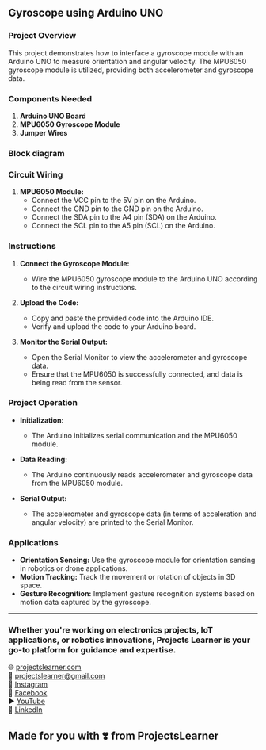 ## Gyroscope using Arduino UNO

### Project Overview

This project demonstrates how to interface a gyroscope module with an Arduino UNO to measure orientation and angular velocity. The MPU6050 gyroscope module is utilized, providing both accelerometer and gyroscope data.

### Components Needed

1. **Arduino UNO Board**
2. **MPU6050 Gyroscope Module**
3. **Jumper Wires**

### Block diagram



### Circuit Wiring

1. **MPU6050 Module:**
   - Connect the VCC pin to the 5V pin on the Arduino.
   - Connect the GND pin to the GND pin on the Arduino.
   - Connect the SDA pin to the A4 pin (SDA) on the Arduino.
   - Connect the SCL pin to the A5 pin (SCL) on the Arduino.

### Instructions

1. **Connect the Gyroscope Module:**
   - Wire the MPU6050 gyroscope module to the Arduino UNO according to the circuit wiring instructions.

2. **Upload the Code:**
   - Copy and paste the provided code into the Arduino IDE.
   - Verify and upload the code to your Arduino board.

3. **Monitor the Serial Output:**
   - Open the Serial Monitor to view the accelerometer and gyroscope data.
   - Ensure that the MPU6050 is successfully connected, and data is being read from the sensor.

### Project Operation

- **Initialization:**
  - The Arduino initializes serial communication and the MPU6050 module.

- **Data Reading:**
  - The Arduino continuously reads accelerometer and gyroscope data from the MPU6050 module.

- **Serial Output:**
  - The accelerometer and gyroscope data (in terms of acceleration and angular velocity) are printed to the Serial Monitor.

### Applications

- **Orientation Sensing:** Use the gyroscope module for orientation sensing in robotics or drone applications.
- **Motion Tracking:** Track the movement or rotation of objects in 3D space.
- **Gesture Recognition:** Implement gesture recognition systems based on motion data captured by the gyroscope.

---

### Whether you're working on electronics projects, IoT applications, or robotics innovations, Projects Learner is your go-to platform for guidance and expertise.

🌐 [projectslearner.com](https://www.projectslearner.com)  
📧 [projectslearner@gmail.com](mailto:projectslearner@gmail.com)  
📸 [Instagram](https://www.instagram.com/projectslearner/)  
📘 [Facebook](https://www.facebook.com/projectslearner)  
▶️ [YouTube](https://www.youtube.com/@ProjectsLearner)  
📘 [LinkedIn](https://www.linkedin.com/in/projectslearner)  

## Made for you with ❣️ from ProjectsLearner